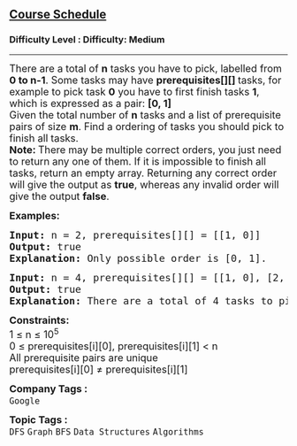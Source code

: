 <h2><a href="https://www.geeksforgeeks.org/problems/course-schedule/1?page=2&category=Graph&difficulty=Medium&sortBy=submissions">Course Schedule</a></h2><h3>Difficulty Level : Difficulty: Medium</h3><hr><div class="problems_problem_content__Xm_eO"><p><span style="font-size: 18px;">There are a total of <strong>n</strong> tasks you have to pick, labelled from <strong>0 to n-1</strong>. Some tasks may have <strong>prerequisites[][] </strong>tasks, for example to pick task <strong>0</strong> you have to first finish tasks <strong>1</strong>, which is expressed as a pair: <strong>[0, 1]</strong><br>Given the total number of <strong>n</strong> tasks and a list of prerequisite pairs of size <strong>m</strong>. Find a ordering of tasks you should pick to finish all tasks.</span><br><span style="font-size: 18px;"><strong>Note: </strong>There may be multiple correct orders, you just need to return any one of them. If it is impossible to finish all tasks, return an empty array. </span><span style="font-size: 18px;">Returning any correct order will give the output as <strong>true</strong></span><span style="font-size: 18px;">, whereas any invalid order will give the output <strong>false</strong></span><span style="font-size: 18px;">.&nbsp;</span></p>
<p><span style="font-size: 18px;"><strong>Examples:</strong></span></p>
<pre><span style="font-size: 18px;"><strong>Input: </strong>n = 2, prerequisites[][] = [[1, 0]]
<strong>Output: </strong>true<strong>
Explanation: </strong></span><span style="font-size: 18px;">Only possible order is [0, 1].</span></pre>
<pre><span style="font-size: 18px;"><strong>Input: </strong>n = 4, prerequisites[][] = [[1, 0], [2, 0], [3, 1], [3, 2]]
<strong>Output: </strong>true<strong>
Explanation: </strong>There are a total of 4 tasks to pick. To pick task 3 you should have finished both tasks 1 and 2. Both tasks 1 and 2 should be pick after you finished task 0. So one correct task order is [0, 1, 2, 3]. Another correct ordering is [0, 2, 1, 3]. Returning any of these order will result in an output of true.</span>
</pre>
<div><span style="font-size: 18px;"><strong>Constraints:</strong><br>1 ≤ n ≤ 10<sup>5</sup></span>
<div><span style="font-size: 18px;">0 ≤ prerequisites[i][0], prerequisites[i][1] &lt; n<br>All prerequisite pairs are unique</span></div>
<div><span style="font-size: 18px;">prerequisites[i][0] ≠ prerequisites[i][1]</span></div>
</div></div><p><span style=font-size:18px><strong>Company Tags : </strong><br><code>Google</code>&nbsp;<br><p><span style=font-size:18px><strong>Topic Tags : </strong><br><code>DFS</code>&nbsp;<code>Graph</code>&nbsp;<code>BFS</code>&nbsp;<code>Data Structures</code>&nbsp;<code>Algorithms</code>&nbsp;
